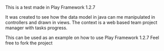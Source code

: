 This is a test made in Play Framework 1.2.7

It was created to see how the data model in java can me manipulated in controllers and drawn in views.
The context is a web based team project manager with tasks progress.

This can be used as an example on how to use Play Framework 1.2.7
Feel free to fork the project
